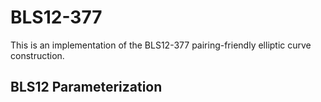 # BLS12-377

This is an implementation of the BLS12-377 pairing-friendly elliptic curve construction.

## BLS12 Parameterization

